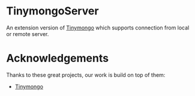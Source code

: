 # TinymongoServer

An extension version of [Tinymongo](https://github.com/schapman1974/tinymongo) which supports connection from local or remote server.

# Acknowledgements

Thanks to these great projects, our work is build on top of them:

- [Tinymongo](https://github.com/schapman1974/tinymongo)